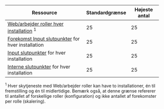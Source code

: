 Ressource|Standardgrænse|Højeste antal
---|---|---
[Web/arbejder roller hver installation](../articles/cloud-services/cloud-services-choose-me.md) <sup>1</sup>|25|25
[Forekomst Input slutpunkter](http://msdn.microsoft.com/library/gg557552.aspx#InstanceInputEndpoint) for hver installation|25|25
[Input slutpunkter](http://msdn.microsoft.com/library/gg557552.aspx#InputEndpoint) for hver installation|25|25
[Interne slutpunkter](http://msdn.microsoft.com/library/gg557552.aspx#InternalEndpoint) for hver installation|25|25

<sup>1</sup> Hver skytjeneste med Web/arbejder roller kan have to installationer, én til fremstilling og én til midlertidige. Bemærk også, at denne grænse refererer til antallet af forskellige roller (konfiguration) og ikke antallet af forekomster per rolle (skalering).
